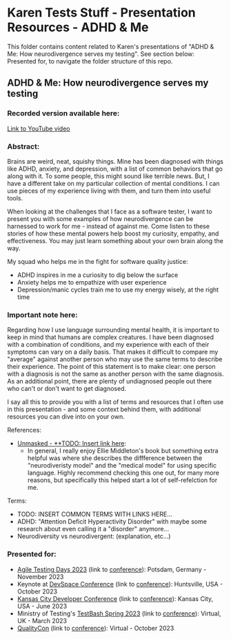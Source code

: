 # Karen Tests Stuff - Presentation Resources - ADHD & Me

This folder contains content related to Karen's presentations of "ADHD & Me: How neurodivergence serves my testing". See section below: Presented for, to navigate the folder structure of this repo.

## ADHD & Me: How neurodivergence serves my testing

### Recorded version available here:
[Link to YouTube video](https://youtu.be/yPZ4x57BDYQ?si=dwJcVjAN3EnQSOlc)

### Abstract:

Brains are weird, neat, squishy things. Mine has been diagnosed with things like ADHD, anxiety, and depression, with a list of common behaviors that go along with it. To some people, this might sound like terrible news. But, I have a different take on my particular collection of mental conditions. I can use pieces of my experience living with them, and turn them into useful tools.

When looking at the challenges that I face as a software tester, I want to present you with some examples of how neurodivergence can be harnessed to work for me - instead of against me. Come listen to these stories of how these mental powers help boost my curiosity, empathy, and effectiveness. You may just learn something about your own brain along the way.

My squad who helps me in the fight for software quality justice:

- ADHD inspires in me a curiosity to dig below the surface
- Anxiety helps me to empathize with user experience
- Depression/manic cycles train me to use my energy wisely, at the right time

### Important note here:

Regarding how I use language surrounding mental health, it is important to keep in mind that humans are complex creatures. I have been diagnosed with a combination of conditions, and my experience with each of their symptoms can vary on a daily basis. That makes it difficult to compare my "average" against another person who may use the same terms to describe their experience. The point of this statement is to make clear: one person with a diagnosis is not the same as another person with the same diagnosis. As an additional point, there are plenty of undiagnosed people out there who can't or don't want to get diagnosed.

I say all this to provide you with a list of terms and resources that I often use in this presentation - and some context behind them, with additional resources you can dive into on your own.

References:
- [Unmasked - **TODO: Insert link here]():
  -  In general, I really enjoy Ellie Middleton's book but something extra helpful was where she describes the diffference between the "neurodiveristy model" and the "medical model" for using specific language. Highly recommend checking this one out, for many more reasons, but specifically this helped start a lot of self-refelction for me.

Terms:
- TODO: INSERT COMMON TERMS WITH LINKS HERE...
- ADHD: "Attention Deficit Hyperactivity Disorder" with maybe some research about even calling it a "disorder" anymore...
- Neurodiversity vs neurodivergent: (explanation, etc...)

### Presented for:

- [Agile Testing Days 2023](https://github.com/KarenTestsStuff/PresentationResources/blob/main/ADHD_%26_Me/Agile_Testing_Days_2023/README.md) (link to [conference](https://agiletestingdays.com/)): Potsdam, Germany - November 2023
- Keynote at [DevSpace Conference](https://github.com/KarenTestsStuff/PresentationResources/blob/main/ADHD_%26_Me/DevSpace_Conference_2023/README.md) (link to [conference](https://www.devspaceconf.com/)): Huntsville, USA - October 2023
- [Kansas City Developer Conference](https://github.com/KarenTestsStuff/PresentationResources/blob/main/ADHD_%26_Me/Kansas_City_Developer_Conference_2023/README.md) (link to [conference](https://www.kcdc.info/)): Kansas City, USA - June 2023
- Ministry of Testing's [TestBash Spring 2023](https://github.com/KarenTestsStuff/PresentationResources/blob/main/ADHD_%26_Me/TestBash_Spring_2023/README.md) (link to [conference](https://www.ministryoftesting.com/events/testbash-spring-2023)): Virtual, UK - March 2023
- [QualityCon](https://github.com/KarenTestsStuff/PresentationResources/blob/main/ADHD_%26_Me/QualityCon_2023/README.md) (link to [conference](https://qualitycon.tech/)): Virtual - October 2023
